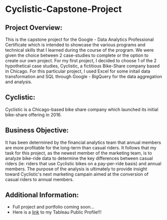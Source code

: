 # Cyclistic-Capstone-Project
## Project Overview:
This is the capstone project for the Google - Data Analytics Professional Certificate which is intended to showcase the various programs and technical skills that I learned during the course of the program. We were given the choice between 2 case-studies to complete or the option to create our own project. For my first project, I decided to choose 1 of the 2 hypothetical case studies, Cyclistic, a fictitious Bike-Share company based in Chicago. For this particular project, I used Excel for some initail data transformation and SQL through Google - BigQuery for the data aggregation and analysis. 

## Cyclistic: 
Cyclistic is a Chicago-based bike share company which launched its initial bike-share offering in 2016.

## Business Objective: 
It has been determined by the financial analytics team that annual members are more profitable for the long-term than casual riders. It follows that my task for this project, as the newest member of the marketing team, is to analyze bike-ride data to determine the key differences between casual riders (ie: riders that use Cyclistic bikes on a pay-per-ride basis) and annual members. The purpose of the analysis is ultimately to provide insight toward Cyclistic's next marketing campain aimed at the conversion of casual riders to annual members.   

## Additional Information: 
* Full project and portfolio coming soon... 
* Here is a [link](https://public.tableau.com/app/profile/jack.robinson5140) to my Tableau Public Profile!!!



